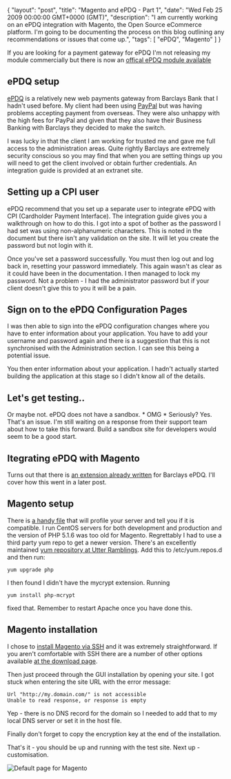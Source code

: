 {
  "layout": "post",
  "title": "Magento and ePDQ - Part 1",
  "date": "Wed Feb 25 2009 00:00:00 GMT+0000 (GMT)",
  "description": "I am currently working on an ePDQ integration with Magento, the Open Source eCommerce platform. I'm going to be documenting the process on this blog outlining any recommendations or issues that come up.",
  "tags": [
    "ePDQ",
    "Magento"
  ]
}

If you are looking for a payment gateway for ePDQ I'm not releasing my module commercially but there is now an <a href="http://www.magentocommerce.com/extension/2050/barclaycard-epdq-cpi-payment-module">offical ePDQ module available</a>

## ePDQ setup

[ePDQ][1] is a relatively new web payments gateway from Barclays Bank that I hadn't used before. My client had been using [PayPal][2] but was having problems accepting payment from overseas. They were also unhappy with the high fees for PayPal and given that they also have their Business Banking with Barclays they decided to make the switch. 

I was lucky in that the client I am working for trusted me and gave me full access to the administration areas. Quite rightly Barclays are extremely security conscious so you may find that when you are setting things up you will need to get the client involved or obtain further credentials. An integration guide is provided at an extranet site.

## Setting up a CPI user

ePDQ recommend that you set up a separate user to integrate ePDQ with CPI (Cardholder Payment Interface). The integration guide gives you a walkthrough on how to do this. I got into a spot of bother as the password I had set was using non-alphanumeric characters. This is noted in the document but there isn't any validation on the site. It will let you create the password but not login with it. 

Once you've set a password successfully. You must then log out and log back in, resetting your password immediately. This again wasn't as clear as it could have been in the documentation. I then managed to lock my password. Not a problem - I had the administrator password but if your client doesn't give this to you it will be a pain. 

## Sign on to the ePDQ Configuration Pages 

I was then able to sign into the ePDQ configuration changes where you have to enter information about your application. You have to add your username and password again and there is a suggestion that this is not synchronised with the Administration section. I can see this being a potential issue.

You then enter information about your application. I hadn't actually started building the application at this stage so I didn't know all of the details.

## Let's get testing..

Or maybe not. ePDQ does not have a sandbox. * OMG * Seriously? Yes. That's an issue. I'm still waiting on a response from their support team about how to take this forward. Build a sandbox site for developers would seem to be a good start. 

## Itegrating ePDQ with Magento

Turns out that there is [an extension already written][3] for Barclays ePDQ. I'll cover how this went in a later post. 

## Magento setup

There is [a handy file][4] that will profile your server and tell you if it is compatible. I run CentOS servers for both development and production and the version of PHP 5.1.6 was too old for Magento. Regrettably I had to use a third party yum repo to get a newer version. There's an excellently maintained [yum repository at Utter Ramblings][5]. Add this to /etc/yum.repos.d and then run: 

    yum upgrade php

I then found I didn't have the mycrypt extension. Running  

    yum install php-mcrypt

fixed that. Remember to restart Apache once you have done this.

## Magento installation

I chose to [install Magento via SSH][6] and it was extremely straightforward. If you aren't comfortable with SSH there are a number of other options available [at the download page][7].

Then just proceed through the GUI installation by opening your site. I got stuck when entering the site URL with the error message:

    Url "http://my.domain.com/" is not accessible  
    Unable to read response, or response is empty

Yep - there is no DNS record for the domain so I needed to add that to my local DNS server or set it in the host file. 

Finally don't forget to copy the encryption key at the end of the installation.

That's it - you should be up and running with the test site. Next up - customisation. 

![Default page for Magento][8]

 [1]: http://www.barclaycardbusiness.co.uk/
 [2]: https://www.paypal.com/
 [3]: http://www.magentocommerce.com/extension/530/barclays-epdq/
 [4]: http://www.magentocommerce.com/knowledge-base/entry/how-do-i-know-if-my-server-is-compatible-with-magento
 [5]: http://www.jasonlitka.com/yum-repository/
 [6]: http://www.magentocommerce.com/wiki/groups/227/installing_magento_via_shell_ssh
 [7]: http://www.magentocommerce.com/download
 [8]: http://shapeshed.com/images/articles/magento.jpg
